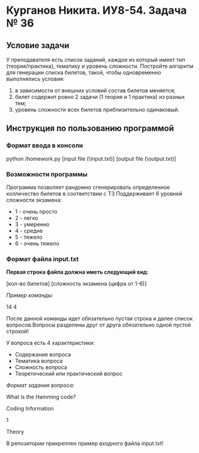 # Курганов Никита. ИУ8-54. Задача № 36

## Условие задачи
У преподавателя есть список заданий, каждое из который имеет тип (теория/практика), тематику и уровень сложности. Постройте алгоритм для генерации списка билетов, такой, чтобы одновременно выполнялись условия:
1) в зависимости от внешних условий состав билетов меняется;
2) билет содержит ровно 2 задачи (1 теория и 1 практика) из разных тем;
3) уровень сложности всех билетов приблизительно одинаковый.

## Инструкция по пользованию программой

### Формат ввода в консоли 
python /homework.py [input file (\input.txt)] [output file (\output.txt)]

### Возможности программы

Программа позволяет рандомно сгенерировать определенное колличество билетов в соответствии с ТЗ 
Поддерживает 6 уровней сложности экзамена:
* 1 - очень просто
* 2 - легко 
* 3 - умеренно 
* 4 - средне 
* 5 - тяжело
* 6 - очень тяжело 

### Формат файла input.txt

**Первая строка файла должна иметь следующий вид:**

[кол-во билетов] [сложность экзамена (цифра от 1-6)]

*Пример команды:*

14 4

После данной команды идет обязательно пустая строка и далее список вопросов.Вопросы разделены друг от друга обязательно одной пустой строкой!

У вопроса есть 4 характеристики:
* Содержание вопроса
* Тематика вопроса
* Сложность вопроса
* Теоретический или практический вопрос

*Формат задания вопроса:*

What is the Hamming code?

Coding Information

1

Theory

В репозитории прикреплен пример входного файла input.txt! 
